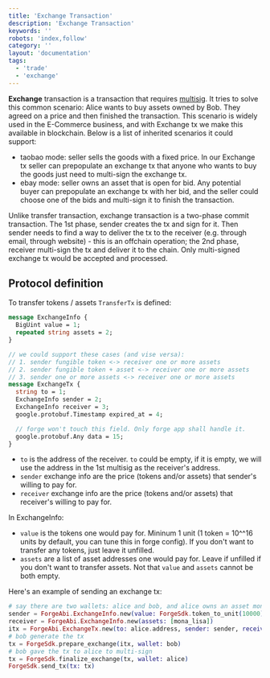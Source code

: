 ```yaml
---
title: 'Exchange Transaction'
description: 'Exchange Transaction'
keywords: ''
robots: 'index,follow'
category: ''
layout: 'documentation'
tags:
  - 'trade'
  - 'exchange'
---
```


**Exchange** transaction is a transaction that requires [multisig](../arch/multisig). It tries to solve this common scenario: Alice wants to buy assets owned by Bob. They agreed on a price and then finished the transaction. This scenario is widely used in the E-Commerce business, and with Exchange tx we make this available in blockchain. Below is a list of inherited scenarios it could support:

- taobao mode: seller sells the goods with a fixed price. In our Exchange tx seller can prepopulate an exchange tx that anyone who wants to buy the goods just need to multi-sign the exchange tx.
- ebay mode: seller owns an asset that is open for bid. Any potential buyer can prepopulate an exchange tx with her bid, and the seller could choose one of the bids and multi-sign it to finish the transaction.

Unlike transfer transaction, exchange transaction is a two-phase commit transaction. The 1st phase, sender creates the tx and sign for it. Then sender needs to find a way to deliver the tx to the receiver (e.g. through email, through website) - this is an offchain operation; the 2nd phase, receiver multi-sign the tx and deliver it to the chain. Only multi-signed exchange tx would be accepted and processed.

## Protocol definition

To transfer tokens / assets `TransferTx` is defined:

```proto
message ExchangeInfo {
  BigUint value = 1;
  repeated string assets = 2;
}

// we could support these cases (and vise versa):
// 1. sender fungible token <-> receiver one or more assets
// 2. sender fungible token + asset <-> receiver one or more assets
// 3. sender one or more assets <-> receiver one or more assets
message ExchangeTx {
  string to = 1;
  ExchangeInfo sender = 2;
  ExchangeInfo receiver = 3;
  google.protobuf.Timestamp expired_at = 4;

  // forge won't touch this field. Only forge app shall handle it.
  google.protobuf.Any data = 15;
}
```

- `to` is the address of the receiver. `to` could be empty, if it is empty, we will use the address in the 1st multisig as the receiver's address.
- `sender` exchange info are the price (tokens and/or assets) that sender's willing to pay for.
- `receiver` exchange info are the price (tokens and/or assets) that receiver's willing to pay for.

In ExchangeInfo:

- `value` is the tokens one would pay for. Mininum 1 unit (1 token = 10^^16 units by default, you can tune this in forge config). If you don't want to transfer any tokens, just leave it unfilled.
- `assets` are a list of asset addresses one would pay for. Leave if unfilled if you don't want to transfer assets. Not that `value` and `assets` cannot be both empty.

Here's an example of sending an exchange tx:

```elixir
# say there are two wallets: alice and bob, and alice owns an asset mona_lisa, bob's willing to pay 10000 tokens to buy it.
sender = ForgeAbi.ExchangeInfo.new(value: ForgeSdk.token_to_unit(10000))
receiver = ForgeAbi.ExchangeInfo.new(assets: [mona_lisa])
itx = ForgeAbi.ExchangeTx.new(to: alice.address, sender: sender, receiver: receiver)
# bob generate the tx
tx = ForgeSdk.prepare_exchange(itx, wallet: bob)
# bob gave the tx to alice to multi-sign
tx = ForgeSdk.finalize_exchange(tx, wallet: alice)
ForgeSdk.send_tx(tx: tx)
```
